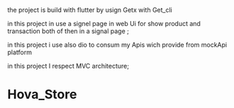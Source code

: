#
the project is build with flutter by usign Getx with Get_cli

in this project in use a signel page in web Ui for show product and transaction both of then in a signal page ;

in this project i use also dio to consum my Apis wich provide from mockApi platform

in this project I respect MVC architecture;
# Hova_Store

